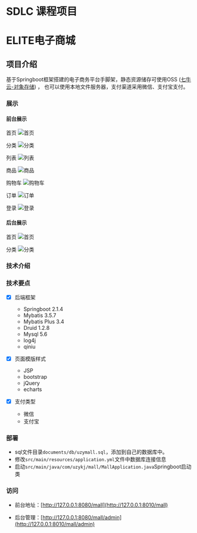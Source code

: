 # SDLC 课程项目

# ELITE电子商城

## 项目介绍
基于Springboot框架搭建的电子商务平台手脚架，静态资源储存可使用OSS ([七牛云-对象存储](https://www.qiniu.com/products/kodo)) ，
也可以使用本地文件服务器，支付渠道采用微信、支付宝支付。

### 展示
#### 前台展示
首页
![首页](documents/pics/home.png)

分类
![分类](documents/pics/category.png)

列表
![列表](documents/pics/list.png)

商品
![商品](documents/pics/product.png)

购物车
![购物车](documents/pics/cart.png)

订单
![订单](documents/pics/order.png)

登录
![登录](documents/pics/login.png)

#### 后台展示
首页
![首页](documents/pics/admin_home.png)

分类
![分类](documents/pics/admin_category.png)

### 技术介绍

### 技术要点
- [x] 后端框架
    - Springboot      2.1.4
    - Mybatis         3.5.7
    - Mybatis Plus    3.4
    - Druid           1.2.8
    - Mysql           5.6
    - log4j
    - qiniu
  
- [x] 页面模版样式
    - JSP
    - bootstrap
    - jQuery
    - echarts

- [x] 支付类型
    - 微信
    - 支付宝

### 部署
- sql文件目录`documents/db/uzymall.sql`，添加到自己的数据库中。
- 修改`src/main/resources/application.yml`文件中数据库连接信息
- 启动`src/main/java/com/uzykj/mall/MallApplication.java`Springboot启动类

### 访问
- 前台地址：[http://127.0.0.1:8080/mall](http://127.0.0.1:8010/mall)

- 后台管理：[http://127.0.0.1:8080/mall/admin](http://127.0.0.1:8010/mall/admin)
